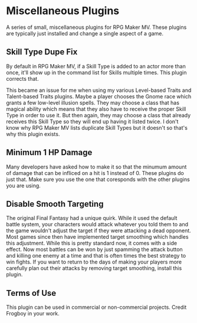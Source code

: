 # Miscellaneous Plugins

A series of small, miscellaneous plugins for RPG Maker MV.  These plugins are typically just installed and change a single aspect of a game.

## Skill Type Dupe Fix

By default in RPG Maker MV, if a Skill Type is added to an actor more than once, it'll show up in the command list for Skills multiple times.  This plugin corrects that.

This became an issue for me when using my various Level-based Traits and Talent-based Traits plugins.  Maybe a player chooses the Gnome race which grants a few low-level illusion spells.  They may choose a class that has magical ability which means that they also have to receive the proper Skill Type in order to use it.  But then again, they may choose a class that already receives this Skill Type so they will end up having it listed twice.  I don't know why RPG Maker MV lists duplicate Skill Types but it doesn't so that's why this plugin exists.

## Minimum 1 HP Damage

Many developers have asked how to make it so that the minumum amount of damage that can be infliced on a hit is 1 instead of 0.  These plugins do just that.  Make sure you use the one that coresponds with the other plugins you are using.

## Disable Smooth Targeting

The original Final Fantasy had a unique quirk.  While it used the default battle system, your characters would attack whatever you told them to and the game wouldn't adjust the target if they were attacking a dead opponent.  Most games since then have implemented target smoothing which handles this adjustment.  While this is pretty standard now, it comes with a side effect.  Now most battles can be won by just spamming the attack button and killing one enemy at a time and that is often times the best strategy to win fights.  If you want to return to the days of making your players more carefully plan out their attacks by removing target smoothing, install this plugin.

## Terms of Use

This plugin can be used in commercial or non-commercial projects.
Credit Frogboy in your work.
